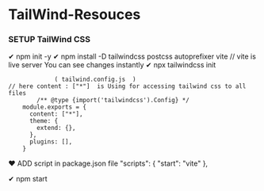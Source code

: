 # TailWind-Resouces

### SETUP TailWind CSS
  ✔ npm init -y
   ✔ npm install -D tailwindcss postcss autoprefixer vite                         // vite is live server You can see changes instantly
    ✔ npx tailwindcss init
    
                 ( tailwind.config.js  )                                             // here content : ["*"]  is Using for accessing tailwind css to all files   
            /** @type {import('tailwindcss').Config} */
        module.exports = {
          content: ["*"],                            
          theme: {
            extend: {},
          },
          plugins: [],
        }

❤  ADD script in package.json file
  "scripts": {
    "start": "vite"
  },
   
  ✔ npm start

